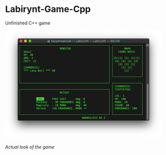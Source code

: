# Labirynt-Game-Cpp
Unfinished C++ game

![Labirynt](/Labirynt1.png)

###### Actual look of the game
